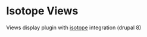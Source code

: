 # Isotope Views
Views display plugin with [isotope](https://github.com/metafizzy/isotope) integration (drupal 8)

